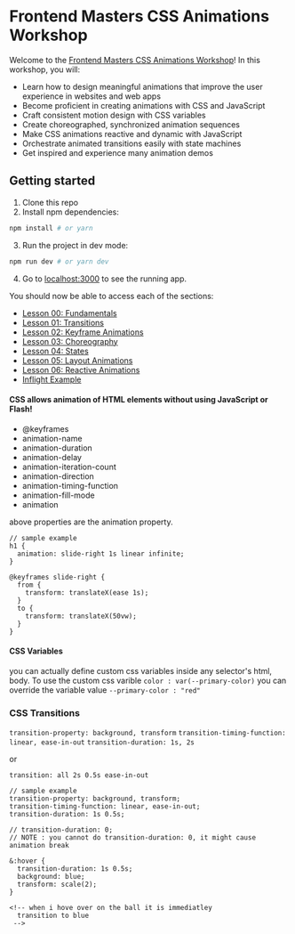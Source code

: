 # Frontend Masters CSS Animations Workshop

Welcome to the [Frontend Masters CSS Animations Workshop](https://frontendmasters.com/courses/css-animations/)! In this workshop, you will:

- Learn how to design meaningful animations that improve the user experience in websites and web apps
- Become proficient in creating animations with CSS and JavaScript
- Craft consistent motion design with CSS variables
- Create choreographed, synchronized animation sequences
- Make CSS animations reactive and dynamic with JavaScript
- Orchestrate animated transitions easily with state machines
- Get inspired and experience many animation demos

## Getting started

1. Clone this repo
2. Install npm dependencies:

```bash
npm install # or yarn
```

3. Run the project in dev mode:

```bash
npm run dev # or yarn dev
```

4. Go to [localhost:3000](https://localhost:3000) to see the running app.

You should now be able to access each of the sections:

<ul>
  <li><a href="/00-fundamentals/">Lesson 00: Fundamentals</a></li>
  <li><a href="/01-transitions/">Lesson 01: Transitions</a></li>
  <li><a href="/02-keyframes/">Lesson 02: Keyframe Animations</a></li>
  <li><a href="/03-choreography/">Lesson 03: Choreography</a></li>
  <li><a href="/04-states/">Lesson 04: States</a></li>
  <li><a href="/05-layout/">Lesson 05: Layout Animations</a></li>
  <li><a href="/06-reactive/">Lesson 06: Reactive Animations</a></li>
  <li><a href="/examples/inflight/">Inflight Example</a></li>
</ul>

#### CSS allows animation of HTML elements without using JavaScript or Flash!

- @keyframes
- animation-name
- animation-duration
- animation-delay
- animation-iteration-count
- animation-direction
- animation-timing-function
- animation-fill-mode
- animation

above properties are the animation property.

```
// sample example
h1 {
  animation: slide-right 1s linear infinite;
}

@keyframes slide-right {
  from {
    transform: translateX(ease 1s);
  }
  to {
    transform: translateX(50vw);
  }
}
```

#### CSS Variables

you can actually define custom css variables inside any selector's html, body.
To use the custom css varible `color : var(--primary-color)`
you can override the variable value `--primary-color : "red"`

### CSS Transitions

`transition-property: background, transform`
`transition-timing-function: linear, ease-in-out`
`transition-duration: 1s, 2s`

or

`transition: all 2s 0.5s ease-in-out`

```
// sample example
transition-property: background, transform;
transition-timing-function: linear, ease-in-out;
transition-duration: 1s 0.5s;

// transition-duration: 0;
// NOTE : you cannot do transition-duration: 0, it might cause animation break

&:hover {
  transition-duration: 1s 0.5s;
  background: blue;
  transform: scale(2);
}

<!-- when i hove over on the ball it is immediatley
  transition to blue
 -->
```

